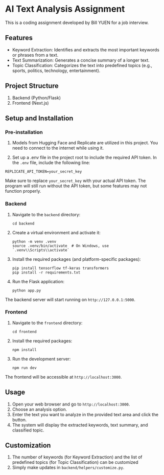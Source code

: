 # AI Text Analysis Assignment

This is a coding assignment developed by Bill YUEN for a job interview.

## Features

- Keyword Extraction: Identifies and extracts the most important keywords or phrases from a text.
- Text Summarization: Generates a concise summary of a longer text.
- Topic Classification: Categorizes the text into predefined topics (e.g., sports, politics, technology, entertainment).

## Project Structure

1. Backend (Python/Flask)
2. Frontend (Next.js)

## Setup and Installation

### Pre-installation

1. Models from Hugging Face and Replicate are utilized in this project. You need to connect to the internet while using it.

2. Set up a .env file in the project root to include the required API token. In the `.env` file, include the following line:

```
REPLICATE_API_TOKEN=your_secret_key
```

Make sure to replace `your_secret_key` with your actual API token.
The program will still run without the API token, but some features may not function properly.

### Backend

1. Navigate to the `backend` directory:

   ```
   cd backend
   ```

2. Create a virtual environment and activate it:

   ```
   python -m venv .venv
   source .venv/bin/activate  # On Windows, use `.venv\\Scripts\\activate`
   ```

3. Install the required packages (and platform-specific packages):

   ```
   pip install tensorflow tf-keras transformers
   pip install -r requirements.txt
   ```

4. Run the Flask application:
   ```
   python app.py
   ```

The backend server will start running on `http://127.0.0.1:5000`.

### Frontend

1. Navigate to the `frontend` directory:

   ```
   cd frontend
   ```

2. Install the required packages:

   ```
   npm install
   ```

3. Run the development server:
   ```
   npm run dev
   ```

The frontend will be accessible at `http://localhost:3000`.

## Usage

1. Open your web browser and go to `http://localhost:3000`.
2. Choose an analysis option.
3. Enter the text you want to analyze in the provided text area and click the button.
4. The system will display the extracted keywords, text summary, and classified topic.

## Customization

1. The number of keywords (for Keyword Extraction) and the list of predefined topics (for Topic Classification) can be customized
2. Simply make updates in `backend/helpers/customize.py`.
